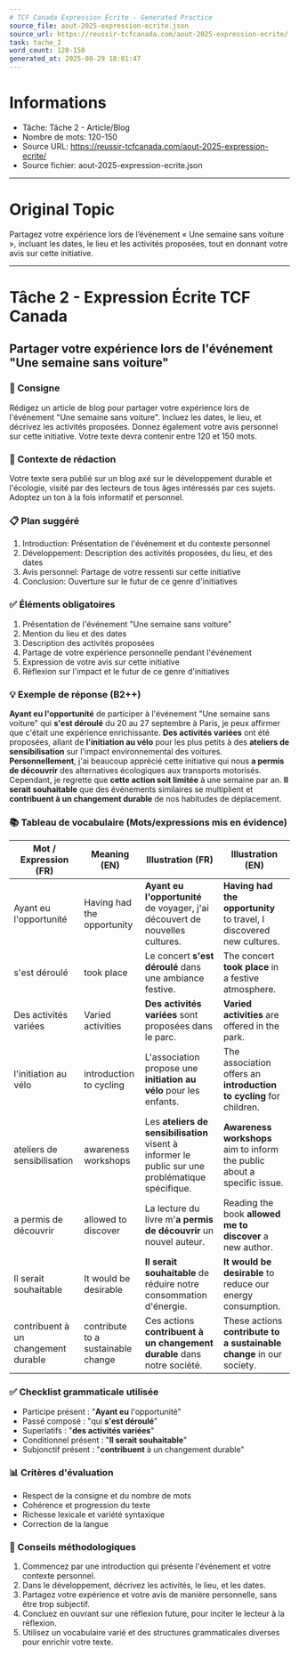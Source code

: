 ```yaml
---
# TCF Canada Expression Écrite - Generated Practice
source_file: aout-2025-expression-ecrite.json
source_url: https://reussir-tcfcanada.com/aout-2025-expression-ecrite/
task: tache_2
word_count: 120-150
generated_at: 2025-08-29 18:01:47
---
```


# Informations
- Tâche: Tâche 2 - Article/Blog
- Nombre de mots: 120-150
- Source URL: https://reussir-tcfcanada.com/aout-2025-expression-ecrite/
- Source fichier: aout-2025-expression-ecrite.json

---

# Original Topic
Partagez votre expérience lors de l’événement « Une semaine sans voiture », incluant les dates, le lieu et les activités proposées, tout en donnant votre avis sur cette initiative.

---

# Tâche 2 - Expression Écrite TCF Canada
## Partager votre expérience lors de l'événement "Une semaine sans voiture"

### 📝 Consigne
Rédigez un article de blog pour partager votre expérience lors de l'événement "Une semaine sans voiture". Incluez les dates, le lieu, et décrivez les activités proposées. Donnez également votre avis personnel sur cette initiative. Votre texte devra contenir entre 120 et 150 mots.

### 🎯 Contexte de rédaction
Votre texte sera publié sur un blog axé sur le développement durable et l'écologie, visité par des lecteurs de tous âges intéressés par ces sujets. Adoptez un ton à la fois informatif et personnel.

### 📋 Plan suggéré
1. Introduction: Présentation de l'événement et du contexte personnel
2. Développement: Description des activités proposées, du lieu, et des dates
3. Avis personnel: Partage de votre ressenti sur cette initiative
4. Conclusion: Ouverture sur le futur de ce genre d'initiatives

### ✅ Éléments obligatoires
1. Présentation de l'événement "Une semaine sans voiture"
2. Mention du lieu et des dates
3. Description des activités proposées
4. Partage de votre expérience personnelle pendant l'événement
5. Expression de votre avis sur cette initiative
6. Réflexion sur l'impact et le futur de ce genre d'initiatives

### 💡 Exemple de réponse (B2++)
**Ayant eu l'opportunité** de participer à l'événement "Une semaine sans voiture" qui **s'est déroulé** du 20 au 27 septembre à Paris, je peux affirmer que c'était une expérience enrichissante. **Des activités variées** ont été proposées, allant de **l'initiation au vélo** pour les plus petits à des **ateliers de sensibilisation** sur l'impact environnemental des voitures. **Personnellement**, j'ai beaucoup apprécié cette initiative qui nous **a permis de découvrir** des alternatives écologiques aux transports motorisés. Cependant, je regrette que **cette action soit limitée** à une semaine par an. **Il serait souhaitable** que des événements similaires se multiplient et **contribuent à un changement durable** de nos habitudes de déplacement.

### 📚 Tableau de vocabulaire (Mots/expressions mis en évidence)

| Mot / Expression (FR) | Meaning (EN) | Illustration (FR) | Illustration (EN) |
|---|---|---|---|
| Ayant eu l'opportunité | Having had the opportunity | **Ayant eu l'opportunité** de voyager, j'ai découvert de nouvelles cultures. | **Having had the opportunity** to travel, I discovered new cultures. |
| s'est déroulé | took place | Le concert **s'est déroulé** dans une ambiance festive. | The concert **took place** in a festive atmosphere. |
| Des activités variées | Varied activities | **Des activités variées** sont proposées dans le parc. | **Varied activities** are offered in the park. |
| l'initiation au vélo | introduction to cycling | L'association propose une **initiation au vélo** pour les enfants. | The association offers an **introduction to cycling** for children. |
| ateliers de sensibilisation | awareness workshops | Les **ateliers de sensibilisation** visent à informer le public sur une problématique spécifique. | **Awareness workshops** aim to inform the public about a specific issue. |
| a permis de découvrir | allowed to discover | La lecture du livre m'**a permis de découvrir** un nouvel auteur. | Reading the book **allowed me to discover** a new author. |
| Il serait souhaitable | It would be desirable | **Il serait souhaitable** de réduire notre consommation d'énergie. | **It would be desirable** to reduce our energy consumption. |
| contribuent à un changement durable | contribute to a sustainable change | Ces actions **contribuent à un changement durable** dans notre société. | These actions **contribute to a sustainable change** in our society. |

### ✅ Checklist grammaticale utilisée
- Participe présent : "**Ayant eu** l'opportunité"
- Passé composé : "qui **s'est déroulé**"
- Superlatifs : "**des activités variées**"
- Conditionnel présent : "**Il serait souhaitable**"
- Subjonctif présent : "**contribuent** à un changement durable"

### 📊 Critères d'évaluation
- Respect de la consigne et du nombre de mots
- Cohérence et progression du texte
- Richesse lexicale et variété syntaxique
- Correction de la langue

### 🔧 Conseils méthodologiques
1. Commencez par une introduction qui présente l'événement et votre contexte personnel.
2. Dans le développement, décrivez les activités, le lieu, et les dates.
3. Partagez votre expérience et votre avis de manière personnelle, sans être trop subjectif.
4. Concluez en ouvrant sur une réflexion future, pour inciter le lecteur à la réflexion.
5. Utilisez un vocabulaire varié et des structures grammaticales diverses pour enrichir votre texte.